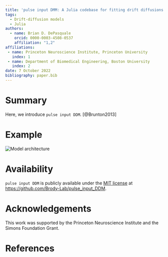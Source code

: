 ```yaml
---
title: 'pulse input DMM: A Julia codebase for fitting drift diffusions models to behavior and neural data'
tags:
  - Drift-diffusion models
  - Julia
authors:
  - name: Brian D. DePasquale
    orcid: 0000-0003-4508-0537
    affiliation: "1,2"
affiliations:
 - name: Princeton Neuroscience Institute, Princeton University
   index: 1
 - name: Department of Biomedical Engineering, Boston University
   index: 2
date: 7 October 2022
bibliography: paper.bib
---
```


# Summary

Here, we introduce ``pulse input DDM``. [@Brunton2013]

# Example

![Model architecture](model.png)

# Availability

``pulse input DDM`` is publicly available under the [MIT license](https://github.com/Brody-Lab/pulse_input_DDM/blob/master/LICENSE) at <https://github.com/Brody-Lab/pulse_input_DDM>.

# Acknowledgements

This work was supported by the Princeton Neuroscience Institute and the Simons Foundation Grant.

# References
